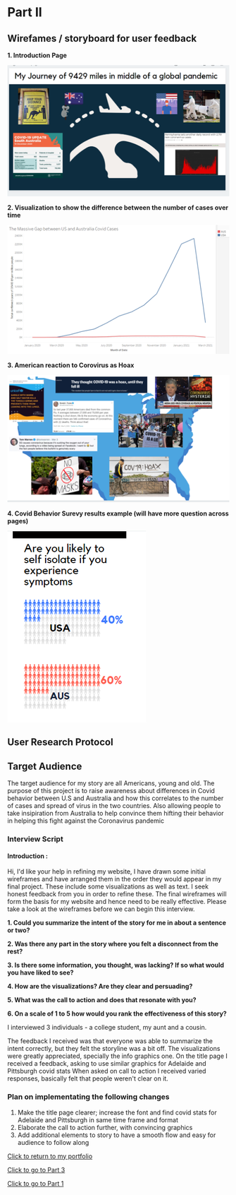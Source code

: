 # Part II 

## Wirefames / storyboard for user feedback

**1. Introduction Page**

![1](4_Intro.PNG)

**2. Visualization to show the difference between the number of cases over time**

![2](4_2.PNG)

**3. American reaction to Corovirus as Hoax**

![3](4_4.PNG)


**4.  Covid Behavior Surevy results example (will have more question across pages)**

![4](4_3.PNG)



## User Research Protocol

## Target Audience
The target audience for my story are all Americans, young and old. The purpose of this project is to raise awareness about differences in Covid behavior between U.S and Australia and how this correlates to the number of cases and spread of virus in the two countries. 
Also allowing people to take insipiration from Australia to help convince them hifting their behavior in helping this fight against the Coronavirus pandemic

### Interview Script

#### Introduction : 

Hi, I'd like your help in refining my website, I have drawn some initial wireframes and have arranged them in the order they would appear in my final project. These include some visualizations as well as text. I seek honest feedback from you in order to refine these. The final wireframes will form the basis for my website and hence need to be really effective. Please take a look at the wireframes before we can begin this interview.

**1. Could you summarize the intent of the story for me in about a sentence or two?**

**2. Was there any part in the story where you felt a disconnect from the rest?**

**3. Is there some information, you thought, was lacking? If so what would you have liked to see?**

**4. How are the visualizations? Are they clear and persuading?**

**5. What was the call to action and does that resonate with you?**

**6. On a scale of 1 to 5 how would you rank the effectiveness of this story?**

I interviewed 3 individuals - a college student, my aunt and a cousin.

The feedback I received was that everyone was able to summarize the intent correctly, but they felt the storyline was a bit off. 
The visualizations were greatly appreciated, specially the info graphics one. 
On the title page I received a feedback, asking to use similar graphics for Adelaide and Pittsburgh covid stats 
When asked on call to action I received varied responses, basically felt that people weren't clear on it.

### Plan on implementating the following changes

1. Make the title page clearer; increase the font and find covid stats for Adelaide and Pittsburgh in same time frame and format
2. Elaborate the call to action further, with convincing graphics
3. Add additional elements to story to have a smooth flow and easy for audience to follow along


[Click to return to my portfolio](/README.md)                                                                                      
 
[Click to go to Part 3](/Project_Part3.md)

[Click to go to Part 1](/Project_Part1.md)
